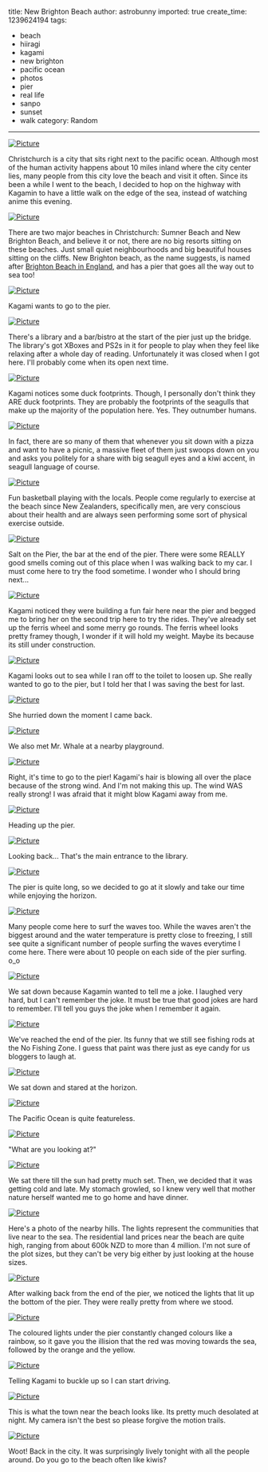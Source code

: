 title: New Brighton Beach
author: astrobunny
imported: true
create_time: 1239624194
tags:
- beach
- hiiragi
- kagami
- new brighton
- pacific ocean
- photos
- pier
- real life
- sanpo
- sunset
- walk
category: Random
---
 [![](wp-uploads/2009/04/wpid-100-5661-500x375.jpg "Picture")](/images/wp-uploads/2009/04/wpid-100-5661.jpg)  
  
Christchurch is a city that sits right next to the pacific ocean. Although most of the human activity happens about 10 miles inland where the city center lies, many people from this city love the beach and visit it often. Since its been a while I went to the beach, I decided to hop on the highway with Kagamin to have a little walk on the edge of the sea, instead of watching anime this evening.  
<!--more-->  
 [![](wp-uploads/2009/04/wpid-100-5665-500x375.jpg "Picture")](/images/wp-uploads/2009/04/wpid-100-5665.jpg)  
  
There are two major beaches in Christchurch: Sumner Beach and New Brighton Beach, and believe it or not, there are no big resorts sitting on these beaches. Just small quiet neighbourhoods and big beautiful houses sitting on the cliffs. New Brighton beach, as the name suggests, is named after [Brighton Beach in England](http://en.wikipedia.org/wiki/Brighton), and has a pier that goes all the way out to sea too!  
  
 [![](wp-uploads/2009/04/wpid-100-5681-500x375.jpg "Picture")](/images/wp-uploads/2009/04/wpid-100-5681.jpg)  
  
Kagami wants to go to the pier.  
  
 [![](wp-uploads/2009/04/wpid-100-5689-500x375.jpg "Picture")](/images/wp-uploads/2009/04/wpid-100-5689.jpg)  
  
There's a library and a bar/bistro at the start of the pier just up the bridge. The library's got XBoxes and PS2s in it for people to play when they feel like relaxing after a whole day of reading. Unfortunately it was closed when I got here. I'll probably come when its open next time.  
  
 [![](wp-uploads/2009/04/wpid-100-5701-500x375.jpg "Picture")](/images/wp-uploads/2009/04/wpid-100-5701.jpg)  
  
Kagami notices some duck footprints. Though, I personally don't think they ARE duck footprints. They are probably the footprints of the seagulls that make up the majority of the population here. Yes. They outnumber humans.  
  
 [![](wp-uploads/2009/04/wpid-100-5692-500x375.jpg "Picture")](/images/wp-uploads/2009/04/wpid-100-5692.jpg)  
  
In fact, there are so many of them that whenever you sit down with a pizza and want to have a picnic, a massive fleet of them just swoops down on you and asks you politely for a share with big seagull eyes and a kiwi accent, in seagull language of course.  
  
 [![](wp-uploads/2009/04/wpid-100-5707-500x375.jpg "Picture")](/images/wp-uploads/2009/04/wpid-100-5707.jpg)  
  
Fun basketball playing with the locals. People come regularly to exercise at the beach since New Zealanders, specifically men, are very conscious about their health and are always seen performing some sort of physical exercise outside.  
  
 [![](wp-uploads/2009/04/wpid-100-5721-500x375.jpg "Picture")](/images/wp-uploads/2009/04/wpid-100-5721.jpg)  
  
Salt on the Pier, the bar at the end of the pier. There were some REALLY good smells coming out of this place when I was walking back to my car. I must come here to try the food sometime. I wonder who I should bring next...  
  
 [![](wp-uploads/2009/04/wpid-100-5726-500x375.jpg "Picture")](/images/wp-uploads/2009/04/wpid-100-5726.jpg)  
  
Kagami noticed they were building a fun fair here near the pier and begged me to bring her on the second trip here to try the rides. They've already set up the ferris wheel and some merry go rounds. The ferris wheel looks pretty framey though, I wonder if it will hold my weight. Maybe its because its still under construction.  
  
 [![](wp-uploads/2009/04/wpid-100-5734-500x375.jpg "Picture")](/images/wp-uploads/2009/04/wpid-100-5734.jpg)  
  
Kagami looks out to sea while I ran off to the toilet to loosen up. She really wanted to go to the pier, but I told her that I was saving the best for last.  
  
 [![](wp-uploads/2009/04/wpid-100-5736-500x375.jpg "Picture")](/images/wp-uploads/2009/04/wpid-100-5736.jpg)  
  
She hurried down the moment I came back.  
  
 [![](wp-uploads/2009/04/wpid-100-5743-500x375.jpg "Picture")](/images/wp-uploads/2009/04/wpid-100-5743.jpg)  
  
We also met Mr. Whale at a nearby playground.  
  
 [![](wp-uploads/2009/04/wpid-100-5745-500x375.jpg "Picture")](/images/wp-uploads/2009/04/wpid-100-5745.jpg)  
  
Right, it's time to go to the pier! Kagami's hair is blowing all over the place because of the strong wind. And I'm not making this up. The wind WAS really strong! I was afraid that it might blow Kagami away from me.  
  
 [![](wp-uploads/2009/04/wpid-100-5747-500x375.jpg "Picture")](/images/wp-uploads/2009/04/wpid-100-5747.jpg)  
  
Heading up the pier.  
  
 [![](wp-uploads/2009/04/wpid-100-5748-500x375.jpg "Picture")](/images/wp-uploads/2009/04/wpid-100-5748.jpg)  
  
Looking back... That's the main entrance to the library.  
  
 [![](wp-uploads/2009/04/wpid-100-5754-500x375.jpg "Picture")](/images/wp-uploads/2009/04/wpid-100-5754.jpg)  
  
The pier is quite long, so we decided to go at it slowly and take our time while enjoying the horizon.  
  
 [![](wp-uploads/2009/04/wpid-100-5758-500x375.jpg "Picture")](/images/wp-uploads/2009/04/wpid-100-5758.jpg)  
  
Many people come here to surf the waves too. While the waves aren't the biggest around and the water temperature is pretty close to freezing, I still see quite a significant number of people surfing the waves everytime I come here. There were about 10 people on each side of the pier surfing. o\_o  
  
 [![](wp-uploads/2009/04/wpid-100-5780-500x375.jpg "Picture")](/images/wp-uploads/2009/04/wpid-100-5780.jpg)  
  
We sat down because Kagamin wanted to tell me a joke. I laughed very hard, but I can't remember the joke. It must be true that good jokes are hard to remember. I'll tell you guys the joke when I remember it again.  
  
 [![](wp-uploads/2009/04/wpid-100-5788-500x375.jpg "Picture")](/images/wp-uploads/2009/04/wpid-100-5788.jpg)  
  
We've reached the end of the pier. Its funny that we still see fishing rods at the No Fishing Zone. I guess that paint was there just as eye candy for us bloggers to laugh at.  
  
 [![](wp-uploads/2009/04/wpid-100-5798-500x375.jpg "Picture")](/images/wp-uploads/2009/04/wpid-100-5798.jpg)  
  
We sat down and stared at the horizon.  
  
 [![](wp-uploads/2009/04/wpid-100-5790-500x375.jpg "Picture")](/images/wp-uploads/2009/04/wpid-100-5790.jpg)  
  
The Pacific Ocean is quite featureless.  
  
 [![](wp-uploads/2009/04/wpid-100-5802-500x375.jpg "Picture")](/images/wp-uploads/2009/04/wpid-100-5802.jpg)  
  
"What are you looking at?"  
  
 [![](wp-uploads/2009/04/wpid-100-5799-500x375.jpg "Picture")](/images/wp-uploads/2009/04/wpid-100-5799.jpg)  
  
We sat there till the sun had pretty much set. Then, we decided that it was getting cold and late. My stomach growled, so I knew very well that mother nature herself wanted me to go home and have dinner.  
  
 [![](wp-uploads/2009/04/wpid-100-5807-500x375.jpg "Picture")](/images/wp-uploads/2009/04/wpid-100-5807.jpg)  
  
Here's a photo of the nearby hills. The lights represent the communities that live near to the sea. The residential land prices near the beach are quite high, ranging from about 600k NZD to more than 4 million. I'm not sure of the plot sizes, but they can't be very big either by just looking at the house sizes.  
  
 [![](wp-uploads/2009/04/wpid-100-5818-500x375.jpg "Picture")](/images/wp-uploads/2009/04/wpid-100-5818.jpg)  
  
After walking back from the end of the pier, we noticed the lights that lit up the bottom of the pier. They were really pretty from where we stood.  
  
 [![](wp-uploads/2009/04/wpid-100-5821-500x375.jpg "Picture")](/images/wp-uploads/2009/04/wpid-100-5821.jpg)  
  
The coloured lights under the pier constantly changed colours like a rainbow, so it gave you the illision that the red was moving towards the sea, followed by the orange and the yellow.  
  
 [![](wp-uploads/2009/04/wpid-100-5825-500x375.jpg "Picture")](/images/wp-uploads/2009/04/wpid-100-5825.jpg)  
  
Telling Kagami to buckle up so I can start driving.  
  
 [![](wp-uploads/2009/04/wpid-100-5827-500x375.jpg "Picture")](/images/wp-uploads/2009/04/wpid-100-5827.jpg)  
  
This is what the town near the beach looks like. Its pretty much desolated at night. My camera isn't the best so please forgive the motion trails.  
  
 [![](wp-uploads/2009/04/wpid-100-5831-500x375.jpg "Picture")](/images/wp-uploads/2009/04/wpid-100-5831.jpg)  
  
Woot! Back in the city. It was surprisingly lively tonight with all the people around. Do you go to the beach often like kiwis?